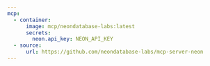 ```yaml
---
mcp:
  - container:
      image: mcp/neondatabase-labs:latest
      secrets:
        neon.api_key: NEON_API_KEY
  - source:
      url: https://github.com/neondatabase-labs/mcp-server-neon
---
```

